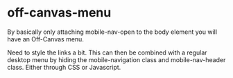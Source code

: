 # off-canvas-menu

By basically only attaching mobile-nav-open to the body element you will have an Off-Canvas menu.

Need to style the links a bit. This can then be combined with a regular desktop menu by hiding the mobile-navigation class and mobile-nav-header class. Either through CSS or Javascript.

